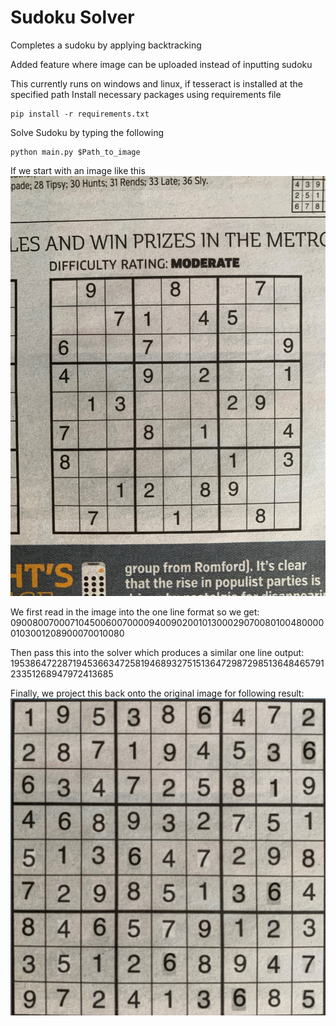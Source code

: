 # Sudoku Solver

Completes a sudoku by applying backtracking

Added feature where image can be uploaded instead of inputting sudoku

This currently runs on windows and linux, if tesseract is installed at the specified path
Install necessary packages using requirements file

    pip install -r requirements.txt

Solve Sudoku by typing the following

    python main.py $Path_to_image
    

If we start with an image like this <br>
![Unsolved Image](Images/testImages/test10.jpg) 

We first read in the image into the one line format so we get:
090080070007104500600700009400902001013000290700801004800000103001208900070010080

Then pass this into the solver which produces a similar one line output:
195386472287194536634725819468932751513647298729851364846579123351268947972413685

Finally, we project this back onto the original image for following result:
![Solved Image](Images/solved_test_10.PNG) 

